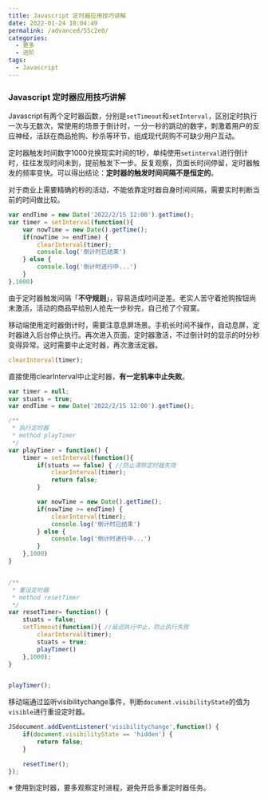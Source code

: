 ```yaml
---
title: Javascript 定时器应用技巧讲解
date: 2022-01-24 18:04:49
permalink: /advanced/55c2e0/
categories:
  - 更多
  - 进阶
tags:
  - Javascript
---
```

### Javascript 定时器应用技巧讲解

Javascript有两个定时器函数，分别是`setTimeout`和`setInterval`，区别定时执行一次与无数次，常使用的场景于倒计时，一分一秒的跳动的数字，刺激着用户的反应神经，活跃在商品抢购、秒杀等环节，组成现代网购不可缺少用户互动。

定时器触发时间数字1000兑换现实时间的1秒，单纯使用`setinterval`进行倒计时，往往发现时间未到，提前触发下一步。反复观察，页面长时间停留，定时器触发的频率变快。可以得出结论：**定时器的触发时间间隔不是恒定的**。

对于商业上需要精确的秒的活动，不能依靠定时器自身时间间隔，需要实时判断当前的时间做比较。

```js
var endTime = new Date('2022/2/15 12:00').getTime();
var timer = setInterval(function(){
    var nowTime = new Date().getTime();
    if(nowTime >= endTime) {
        clearInterval(timer);
        console.log('倒计时已结束')
    } else {
        console.log('倒计时进行中...')
    }
},1000)
```

由于定时器触发间隔「**不守规则**」，容易造成时间逆差。老实人苦守着抢购按钮尚未激活，活动的商品早给别人抢先一步秒完，自己抢了个寂寞。

移动端使用定时器倒计时，需要注意息屏场景。手机长时间不操作，自动息屏，定时器进入后台停止执行。再次进入页面，定时器激活，不过倒计时的显示的时分秒变得异常。这时需要中止定时器，再次激活定器。

```js
clearInterval(timer);
```

直接使用clearInterval中止定时器，**有一定机率中止失败**。

```js
var timer = null;
var stuats = true;
var endTime = new Date('2022/2/15 12:00').getTime();

/**
 * 执行定时器
 * method playTimer
 */
var playTimer = function() {
    timer = setInterval(function(){
        if(stuats == false) { //防止清除定时器失效
            clearInterval(timer);
            return false;
        }

        var nowTime = new Date().getTime();
        if(nowTime >= endTime) {
            clearInterval(timer);
            console.log('倒计时已结束')
        } else {
            console.log('倒计时进行中...')
        }
    },1000)
}


/**
 * 重设定时器
 * method resetTimer
 */
var resetTimer= function() {
    stuats = false;
    setTimeout(function(){ //延迟执行中止，防止执行失败
        clearInterval(timer);
        stuats = true;
        playTimer()
    },1000);
}


playTimer();
```

移动端通过监听visibilitychange事件，判断`document.visibilityState`的值为`visible`进行重设定时器。

```js
JSdocument.addEventListener('visibilitychange',function() {
    if(document.visibilityState == 'hidden') {
        return false;
    }
    
    resetTimer(); 
});
```

※ 使用到定时器，要多观察定时进程，避免开启多重定时器任务。
